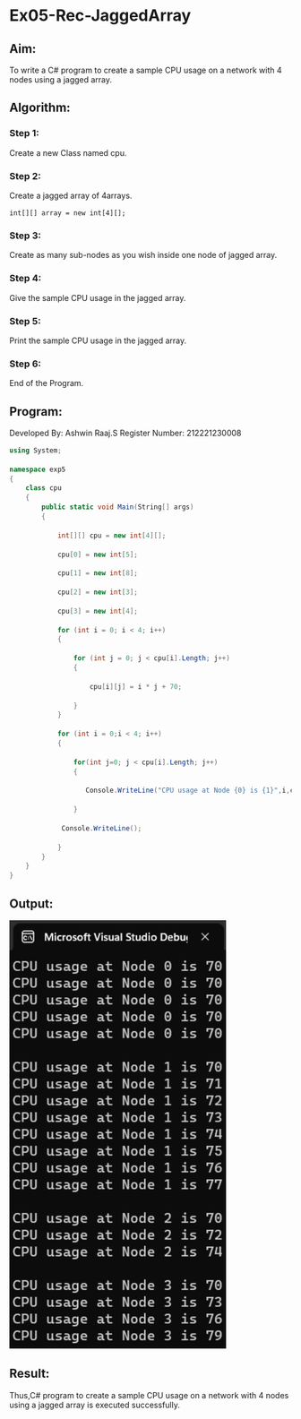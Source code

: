 # Ex05-Rec-JaggedArray
## Aim:
To write a C# program to create a sample CPU usage on a network with 4 nodes using a jagged array.
## Algorithm:
 ### Step 1: 
Create a new Class named cpu.
### Step 2:
Create a jagged array of 4arrays.
```
int[][] array = new int[4][];
```
### Step 3:
Create as many sub-nodes as you wish inside one node of jagged array.
### Step 4:
Give the sample CPU usage in the jagged array.  
### Step 5:
Print the sample CPU usage in the jagged array.
### Step 6:
End of the Program.
## Program:
Developed By: Ashwin Raaj.S
Register Number: 212221230008
```c#
using System;

namespace exp5
{
    class cpu
    {
        public static void Main(String[] args)
        {

            int[][] cpu = new int[4][];

            cpu[0] = new int[5];
            
            cpu[1] = new int[8];
            
            cpu[2] = new int[3];
            
            cpu[3] = new int[4];

            for (int i = 0; i < 4; i++)
            {
            
                for (int j = 0; j < cpu[i].Length; j++)
                {
                
                    cpu[i][j] = i * j + 70;
                    
                }
            }

            for (int i = 0;i < 4; i++)
            {
            
                for(int j=0; j < cpu[i].Length; j++)
                {
                
                   Console.WriteLine("CPU usage at Node {0} is {1}",i,cpu[i][j]);
                   
                }
                
             Console.WriteLine();
             
            }
        }
    }
}
```

## Output:
![output](ss1.png)

## Result:
Thus,C# program to create a sample CPU usage on a network with 4 nodes using a jagged array is executed successfully.
